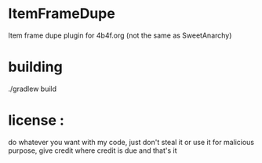 # ItemFrameDupe
Item frame dupe plugin for 4b4f.org (not the same as SweetAnarchy)

# building
./gradlew build

# license :
do whatever you want with my code, just don't steal it or use it for malicious purpose, give credit where credit is due and that's it
